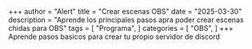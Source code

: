 +++
author = "Alert"
title = "Crear escenas OBS"
date = "2025-03-30"
description = "Aprende los principales pasos apra poder crear escenas chidas para OBS"
tags = [
    "Programa",
]
categories = [
    "OBS",
]
+++
Aprende pasos basicos para crear tu propio servidor de discord
